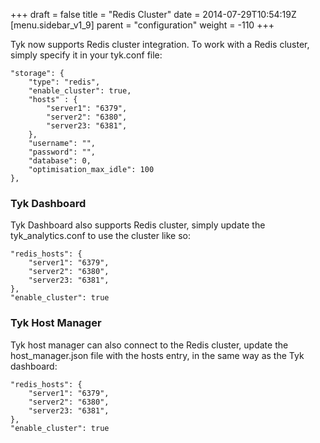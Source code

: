 +++
draft = false
title = "Redis Cluster"
date = 2014-07-29T10:54:19Z
[menu.sidebar_v1_9]
    parent = "configuration"
    weight = -110
+++

Tyk now supports Redis cluster integration. To work with a Redis cluster, simply specify it in your tyk.conf file:

	"storage": {
        "type": "redis",
        "enable_cluster": true,
        "hosts" : {
            "server1": "6379",
            "server2": "6380",
            "server23: "6381",
        },
        "username": "",
        "password": "",
        "database": 0,
        "optimisation_max_idle": 100
    },

### Tyk Dashboard

Tyk Dashboard also supports Redis cluster, simply update the tyk_analytics.conf to use the cluster like so:

	"redis_hosts": {
        "server1": "6379",
        "server2": "6380",
        "server23: "6381",
    },
    "enable_cluster": true

### Tyk Host Manager

Tyk host manager can also connect to the Redis cluster, update the host_manager.json file with the hosts entry, in the same way as the Tyk dashboard:

	"redis_hosts": {
        "server1": "6379",
        "server2": "6380",
        "server23: "6381",
    },
    "enable_cluster": true
